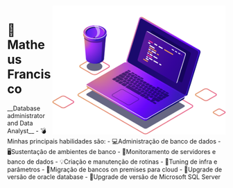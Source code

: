 <div id="top"></div>
<img src="https://github.com/dirceuresende/dirceuresende/raw/main/computer-illustration.png" min-width="400px" max-width="400px" width="400px" align="right" alt="Computador iuriCode" />

<h1>👋 Matheus Francisco </h1>
__Database administrator and Data Analyst__                                                                                                                                                                                                                 
- 💣Minhas principais habilidades são: 
- 💻Administração de banco de dados
- 🖥Sustentação de ambientes de banco
- 🔎Monitoramento de servidores e banco de dados            
- 💡Criação e manutenção de rotinas
- 🧬Tuning de infra e parâmetros
- 💾Migração de bancos on premises para cloud
- 🔺Upgrade de versão de oracle database
- 🔺Upgrade de versão de Microsoft SQL Server
